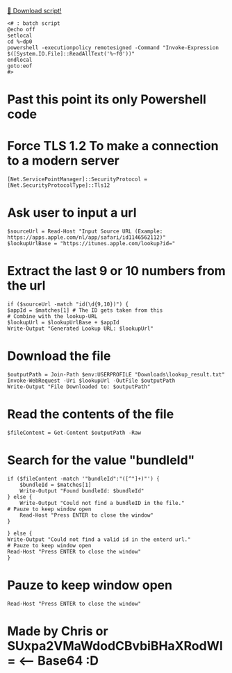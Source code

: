 [💾 Download script!]([https://example.com/download](https://github.com/ILikeLight/Bundle-ID-Finder/blob/main/Bundle%20id%20generator.cmd))

    <# : batch script
    @echo off
    setlocal
    cd %~dp0
    powershell -executionpolicy remotesigned -Command "Invoke-Expression $([System.IO.File]::ReadAllText('%~f0'))"
    endlocal
    goto:eof
    #>

# Past this point its only Powershell code

# Force TLS 1.2 To make a connection to a modern server
    [Net.ServicePointManager]::SecurityProtocol = [Net.SecurityProtocolType]::Tls12

# Ask user to input a url
    $sourceUrl = Read-Host "Input Source URL (Example: https://apps.apple.com/nl/app/safari/id1146562112)"
    $lookupUrlBase = "https://itunes.apple.com/lookup?id="

# Extract the last 9 or 10 numbers from the url
    if ($sourceUrl -match "id(\d{9,10})") {
    $appId = $matches[1] # The ID gets taken from this
    # Combine with the lookup-URL
    $lookupUrl = $lookupUrlBase + $appId
    Write-Output "Generated Lookup URL: $lookupUrl"
    
# Download the file
    $outputPath = Join-Path $env:USERPROFILE "Downloads\lookup_result.txt"
    Invoke-WebRequest -Uri $lookupUrl -OutFile $outputPath
    Write-Output "File Downloaded to: $outputPath"

 # Read the contents of the file
    $fileContent = Get-Content $outputPath -Raw

 # Search for the value "bundleId"
    if ($fileContent -match '"bundleId":"([^"]+)"') {
        $bundleId = $matches[1]
        Write-Output "Found bundleId: $bundleId"
    } else {
        Write-Output "Could not find a bundleID in the file."
	# Pauze to keep window open
        Read-Host "Press ENTER to close the window"
    }
    
    } else {
    Write-Output "Could not find a valid id in the enterd url."
	# Pauze to keep window open
    Read-Host "Press ENTER to close the window"
    }

# Pauze to keep window open
    Read-Host "Press ENTER to close the window"


# Made by Chris or SUxpa2VMaWdodCBvbiBHaXRodWI= <-- Base64 :D
